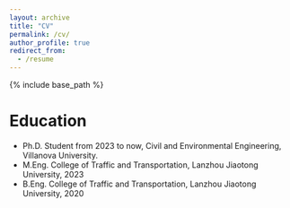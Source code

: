 ```yaml
---
layout: archive
title: "CV"
permalink: /cv/
author_profile: true
redirect_from:
  - /resume
---
```


{% include base_path %}

<!-- * <a href="/_pages/CV_Ruohan Li.pdf" download> CV in PDF</a> -->

Education
======
* Ph.D. Student from 2023 to now, Civil and Environmental Engineering, Villanova University.
* M.Eng. College of Traffic and Transportation, Lanzhou Jiaotong University, 2023
* B.Eng. College of Traffic and Transportation, Lanzhou Jiaotong University, 2020

<!-- 

Organization activities & Volunteering
======
  * School Basketball Team, Captain,	Sept.2016-Jan.2019
    * Responsible for helping the coach to organize and manage the daily basketball practice 
    * Assist coaches in basketball tournaments and lead teams in basketball tournaments
  * School Taekwondo Club, Teaching department, Coach, Sept.2016-Jun.2018
    * Organize daily taekwondo training for club members
    * Organize and plan activities, and lead the performance team in the evening show

Skills
======
* Programming Languages:
  * Python/PyTorch
  * C/C++
  * C#
* Machine Learning:
  * CNN
  * LSTM
  * AutoEncoder
  * Masked Image Modeling
  * Transformer
  * U-Net
* Software:
  * PyCharm/Spyder
  * ArcGIS
  * ENVI
  * Vissim
  * Revit/Auto CAD
  * ADAM
  * SPSS

-->
